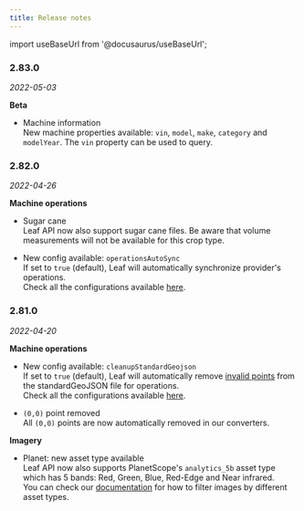 ```yaml
---
title: Release notes
---
```


import useBaseUrl from '@docusaurus/useBaseUrl';

<!-- the following links are referenced throughout this document -->
[1]: satellite_endpoints#create-a-satellite-field
[2]: files_sample_output#valid-points
[3]: configurations_overview

### 2.83.0
*2022-05-03*

**Beta**
- Machine information   
New machine properties available: `vin`, `model`, `make`, `category` and `modelYear`.
The `vin` property can be used to query.


### 2.82.0
*2022-04-26*

**Machine operations**
- Sugar cane  
Leaf API now also support sugar cane files. Be aware that volume measurements will not be available for this crop type.

- New config available: `operationsAutoSync`    
If set to `true` (default), Leaf will automatically synchronize provider's operations.  
Check all the configurations available [here][3].


### 2.81.0
*2022-04-20*

**Machine operations**
- New config available: `cleanupStandardGeojson`   
If set to `true` (default), Leaf will automatically remove [invalid points][2] from the standardGeoJSON file for operations.  
Check all the configurations available [here][3].



- `(0,0)` point removed  
All `(0,0)` points are now automatically removed in our converters.
  
**Imagery**  
- Planet: new asset type available    
Leaf API now also supports PlanetScope's `analytics_5b` asset type which has 5 bands: Red, Green, Blue, Red-Edge and Near infrared.  
You can check our [documentation][1]  for how to filter images by different asset types.


